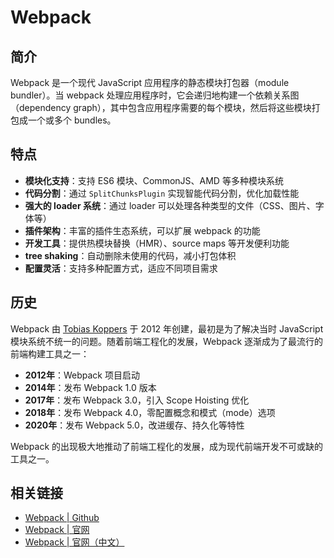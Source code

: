 # Webpack

## 简介

Webpack 是一个现代 JavaScript 应用程序的静态模块打包器（module bundler）。当 webpack 处理应用程序时，它会递归地构建一个依赖关系图（dependency graph），其中包含应用程序需要的每个模块，然后将这些模块打包成一个或多个 bundles。

## 特点

- **模块化支持**：支持 ES6 模块、CommonJS、AMD 等多种模块系统
- **代码分割**：通过 `SplitChunksPlugin` 实现智能代码分割，优化加载性能
- **强大的 loader 系统**：通过 loader 可以处理各种类型的文件（CSS、图片、字体等）
- **插件架构**：丰富的插件生态系统，可以扩展 webpack 的功能
- **开发工具**：提供热模块替换（HMR）、source maps 等开发便利功能
- **tree shaking**：自动删除未使用的代码，减小打包体积
- **配置灵活**：支持多种配置方式，适应不同项目需求

## 历史

Webpack 由 [Tobias Koppers](https://github.com/sokra) 于 2012 年创建，最初是为了解决当时 JavaScript 模块系统不统一的问题。随着前端工程化的发展，Webpack 逐渐成为了最流行的前端构建工具之一：

- **2012年**：Webpack 项目启动
- **2014年**：发布 Webpack 1.0 版本
- **2017年**：发布 Webpack 3.0，引入 Scope Hoisting 优化
- **2018年**：发布 Webpack 4.0，零配置概念和模式（mode）选项
- **2020年**：发布 Webpack 5.0，改进缓存、持久化等特性

Webpack 的出现极大地推动了前端工程化的发展，成为现代前端开发不可或缺的工具之一。

## 相关链接

- [Webpack | Github](https://github.com/webpack/webpack)
- [Webpack | 官网](https://www.webpackjs.com/)
- [Webpack | 官网（中文）](https://webpack.docschina.org/)
